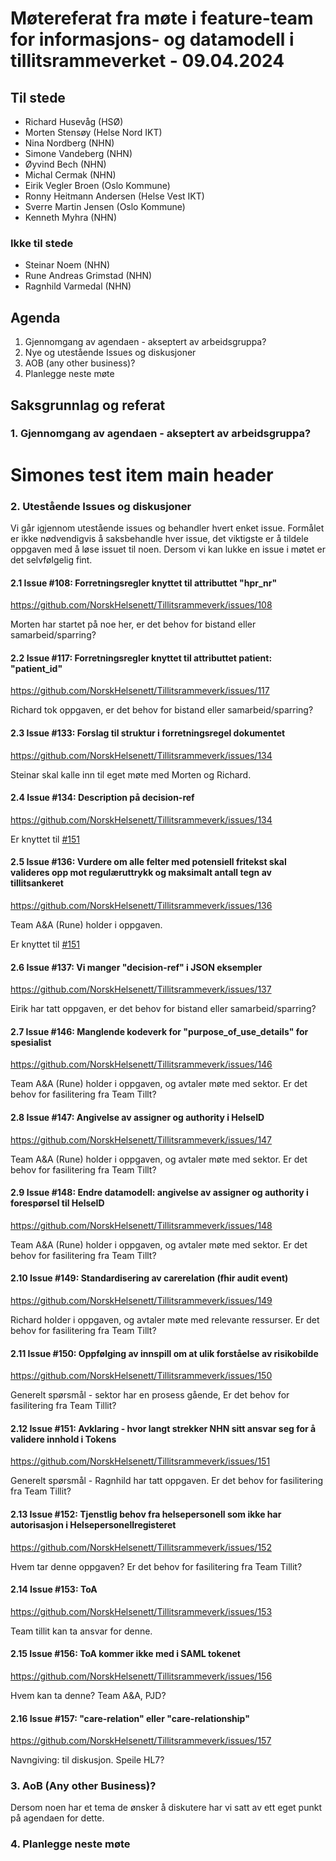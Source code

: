 # Møtereferat fra møte i feature-team for informasjons- og datamodell i tillitsrammeverket - 09.04.2024

## Til stede
- Richard Husevåg (HSØ)
- Morten Stensøy (Helse Nord IKT)
- Nina Nordberg (NHN)
- Simone Vandeberg (NHN)
- Øyvind Bech (NHN)
- Michal Cermak (NHN)
- Eirik Vegler Broen (Oslo Kommune)
- Ronny Heitmann Andersen (Helse Vest IKT)
- Sverre Martin Jensen (Oslo Kommune)
- Kenneth Myhra (NHN)

### Ikke til stede
- Steinar Noem (NHN)
- Rune Andreas Grimstad (NHN)
- Ragnhild Varmedal (NHN)

## Agenda
1. Gjennomgang av agendaen - akseptert av arbeidsgruppa?
2. Nye og utestående Issues og diskusjoner
3. AOB (any other business)?
4. Planlegge neste møte

## Saksgrunnlag og referat

### 1. Gjennomgang av agendaen - akseptert av arbeidsgruppa?

# Simones test item main header

### 2. Utestående Issues og diskusjoner
Vi går igjennom utestående issues og behandler hvert enket issue.
Formålet er ikke nødvendigvis å saksbehandle hver issue, det viktigste er å tildele oppgaven med å løse issuet til noen. Dersom vi kan lukke en issue i møtet er det selvfølgelig fint. 

#### 2.1 Issue #108: Forretningsregler knyttet til attributtet "hpr_nr"
https://github.com/NorskHelsenett/Tillitsrammeverk/issues/108

Morten har startet på noe her, er det behov for bistand eller samarbeid/sparring?

#### 2.2 Issue #117: Forretningsregler knyttet til attributtet patient: "patient_id"
https://github.com/NorskHelsenett/Tillitsrammeverk/issues/117

Richard tok oppgaven, er det behov for bistand eller samarbeid/sparring?

#### 2.3 Issue #133: Forslag til struktur i forretningsregel dokumentet
https://github.com/NorskHelsenett/Tillitsrammeverk/issues/134

Steinar skal kalle inn til eget møte med Morten og Richard.

#### 2.4 Issue #134: Description på decision-ref 
https://github.com/NorskHelsenett/Tillitsrammeverk/issues/134

Er knyttet til [#151](https://github.com/NorskHelsenett/Tillitsrammeverk/issues/151)

#### 2.5 Issue #136: Vurdere om alle felter med potensiell fritekst skal valideres opp mot regulæruttrykk og maksimalt antall tegn av tillitsankeret
https://github.com/NorskHelsenett/Tillitsrammeverk/issues/136

Team A&A (Rune) holder i oppgaven.

Er knyttet til [#151](https://github.com/NorskHelsenett/Tillitsrammeverk/issues/151)

#### 2.6 Issue #137: Vi manger "decision-ref" i JSON eksempler
https://github.com/NorskHelsenett/Tillitsrammeverk/issues/137

Eirik har tatt oppgaven, er det behov for bistand eller samarbeid/sparring?

#### 2.7 Issue #146: Manglende kodeverk for "purpose_of_use_details" for spesialist
https://github.com/NorskHelsenett/Tillitsrammeverk/issues/146

Team A&A (Rune) holder i oppgaven, og avtaler møte med sektor. Er det behov for fasilitering fra Team Tillt?


#### 2.8 Issue #147: Angivelse av assigner og authority i HelseID
https://github.com/NorskHelsenett/Tillitsrammeverk/issues/147

Team A&A (Rune) holder i oppgaven, og avtaler møte med sektor. Er det behov for fasilitering fra Team Tillt?

#### 2.9 Issue #148: Endre datamodell: angivelse av assigner og authority i forespørsel til HelseID
https://github.com/NorskHelsenett/Tillitsrammeverk/issues/148

Team A&A (Rune) holder i oppgaven, og avtaler møte med sektor. Er det behov for fasilitering fra Team Tillt?

#### 2.10 Issue #149: Standardisering av carerelation (fhir audit event)
https://github.com/NorskHelsenett/Tillitsrammeverk/issues/149

Richard holder i oppgaven, og avtaler møte med relevante ressurser. Er det behov for fasilitering fra Team Tillt?

#### 2.11 Issue #150: Oppfølging av innspill om at ulik forståelse av risikobilde
https://github.com/NorskHelsenett/Tillitsrammeverk/issues/150

Generelt spørsmål - sektor har en prosess gående, Er det behov for fasilitering fra Team Tillit?

#### 2.12 Issue #151: Avklaring - hvor langt strekker NHN sitt ansvar seg for å validere innhold i Tokens
https://github.com/NorskHelsenett/Tillitsrammeverk/issues/151

Generelt spørsmål - Ragnhild har tatt oppgaven. Er det behov for fasilitering fra Team Tillit?

#### 2.13 Issue #152: Tjenstlig behov fra helsepersonell som ikke har autorisasjon i Helsepersonellregisteret
https://github.com/NorskHelsenett/Tillitsrammeverk/issues/152

Hvem tar denne oppgaven? Er det behov for fasilitering fra Team Tillit?

#### 2.14 Issue #153: ToA
https://github.com/NorskHelsenett/Tillitsrammeverk/issues/153

Team tillit kan ta ansvar for denne. 

#### 2.15 Issue #156: ToA kommer ikke med i SAML tokenet
https://github.com/NorskHelsenett/Tillitsrammeverk/issues/156

Hvem kan ta denne? Team A&A, PJD?

#### 2.16 Issue #157: "care-relation" eller "care-relationship"
https://github.com/NorskHelsenett/Tillitsrammeverk/issues/157

Navngiving: til diskusjon. Speile HL7?

### 3. AoB (Any other Business)?
Dersom noen har et tema de ønsker å diskutere har vi satt av ett eget punkt på agendaen for dette.

### 4. Planlegge neste møte
